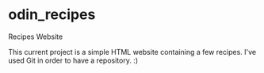 # odin_recipes
Recipes Website

This current project is a simple HTML website containing a few recipes.
I've used Git in order to have a repository.
:)
